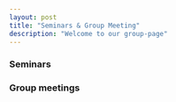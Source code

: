 ```yaml
---
layout: post
title: "Seminars & Group Meeting"
description: "Welcome to our group-page"
---
```



### Seminars


### Group meetings
